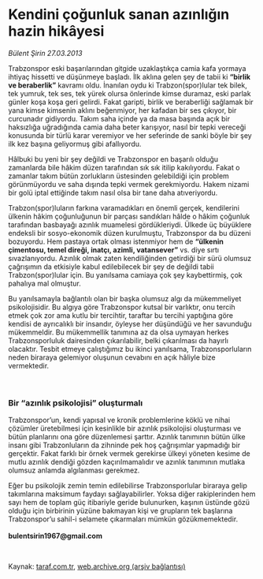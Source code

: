 # Kendini çoğunluk sanan azınlığın hazin hikâyesi

*Bülent Şirin 27.03.2013*

<div class="yazi"><p>Trabzonspor eski başarılarından gitgide uzaklaştıkça camia kafa yormaya ihtiyaç hissetti ve düşünmeye başladı. İlk aklına gelen şey de tabii ki <b>“birlik ve beraberlik”</b> kavramı oldu. İnanılan oydu ki Trabzon(spor)lular tek bilek, tek yumruk, tek ses, tek yürek olursa önlerinde kimse duramaz, eski parlak günler koşa koşa geri gelirdi. Fakat garipti, birlik ve beraberliği sağlamak bir yana kimse kimsenin aklını beğenmiyor, her kafadan bir ses çıkıyor, bir curcunadır gidiyordu. Takım saha içinde ya da masa başında açık bir haksızlığa uğradığında camia daha beter karışıyor, nasıl bir tepki vereceği konusunda bir türlü karar veremiyor ve her seferinde de sanki böyle bir şey ilk kez başına geliyormuş gibi afallıyordu.</p>
<p>Hâlbuki bu yeni bir şey değildi ve Trabzonspor en başarılı olduğu zamanlarda bile hâkim düzen tarafından sık sık itilip kakılıyordu. Fakat o zamanlar takım bütün zorlukların üstesinden gelebildiği için problem görünmüyordu ve saha dışında tepki vermek gerekmiyordu. Hakem nizami bir golü iptal ettiğinde takım nasıl olsa bir tane daha atıveriyordu. </p>
<p>Trabzon(spor)luların farkına varamadıkları en önemli gerçek, kendilerini ülkenin hâkim çoğunluğunun bir parçası sandıkları hâlde o hâkim çoğunluk tarafından basbayağı azınlık muamelesi gördükleriydi. Ülkede üç büyüklere endeksli bir sosyo-ekonomik düzen kurulmuştu, Trabzonspor da bu düzeni bozuyordu. Hem pastaya ortak olması istenmiyor hem de <b>“ülkenin çimentosu, temel direği, inatçı, azimli, vatansever”</b> vs. diye sırtı sıvazlanıyordu. Azınlık olmak zaten kendiliğinden getirdiği bir sürü olumsuz çağrışımın da etkisiyle kabul edilebilecek bir şey de değildi tabii Trabzon(spor)lular için. Bu yanılsama camiaya çok şey kaybettirmiş, çok pahalıya mal olmuştur. </p>
<p>Bu yanılsamayla bağlantılı olan bir başka olumsuz algı da mükemmeliyet psikolojisidir. Bu algıya göre Trabzonspor kutsal bir varlıktır, onu tercih etmek çok zor ama kutlu bir tercihtir, taraftar bu tercihi yaptığına göre kendisi de ayrıcalıklı bir insandır, öyleyse her düşündüğü ve her savunduğu mükemmeldir. Bu mükemmellik tanımına az da olsa uymayan herkes Trabzonsporluluk dairesinden çıkarılabilir, belki çıkarılması da hayırlı olacaktır. Tesbit etmeye çalıştığımız bu ikinci yanılsama, Trabzonsporluların neden biraraya gelemiyor oluşunun cevabını en açık hâliyle bize vermektedir.<br/><br/><br/></p>
<h3>Bir “azınlık psikolojisi” oluşturmalı</h3>
<p>Trabzonspor’un, kendi yapısal ve kronik problemlerine köklü ve nihai çözümler üretebilmesi için kesinlikle bir azınlık psikolojisi oluşturması ve bütün planlarını ona göre düzenlemesi şarttır. Azınlık tanımının bütün ülke insanı gibi Trabzonluların da zihninde pek hoş çağrışımlar yapmadığı bir gerçektir. Fakat farklı bir örnek vermek gerekirse ülkeyi yöneten kesime de mutlu azınlık dendiği gözden kaçırılmamalıdır ve azınlık tanımının mutlaka olumsuz anlamda algılanması gerekmez. </p>
<p>Eğer bu psikolojik zemin temin edilebilirse Trabzonsporlular biraraya gelip takımlarına maksimum faydayı sağlayabilirler. Yoksa diğer rakiplerinden hem sayı hem de toplam güç itibariyle geride bulunurken, kaşının üstünde gözü olduğu için birbirinin yüzüne bakmayan kişi ve grupların tek başlarına Trabzonspor’u sahil-i selamete çıkarmaları mümkün gözükmemektedir.<br/><br/><b>bulentsirin1967@gmail.com</b></p>
<p> </p>
</div>

Kaynak: [taraf.com.tr](http://www.taraf.com.tr/bulent-sirin/makale-kendini-cogunluk-sanan-azinligin-hazin-hikayesi.htm), [web.archive.org (arşiv bağlantısı)](http://web.archive.org/web/20131022055657/http://www.taraf.com.tr/bulent-sirin/makale-kendini-cogunluk-sanan-azinligin-hazin-hikayesi.htm)
